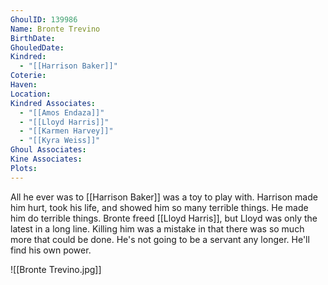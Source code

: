 ```yaml
---
GhoulID: 139986
Name: Bronte Trevino
BirthDate: 
GhouledDate: 
Kindred:
  - "[[Harrison Baker]]"
Coterie: 
Haven: 
Location: 
Kindred Associates:
  - "[[Amos Endaza]]"
  - "[[Lloyd Harris]]"
  - "[[Karmen Harvey]]"
  - "[[Kyra Weiss]]"
Ghoul Associates: 
Kine Associates: 
Plots:
---
```

All he ever was to [[Harrison Baker]] was a toy to play with. Harrison made him hurt, took his life, and showed him so many terrible things. He made him do terrible things. Bronte freed [[Lloyd Harris]], but Lloyd was only the latest in a long line. Killing him was a mistake in that there was so much more that could be done. He's not going to be a servant any longer. He'll find his own power. 

![[Bronte Trevino.jpg]]